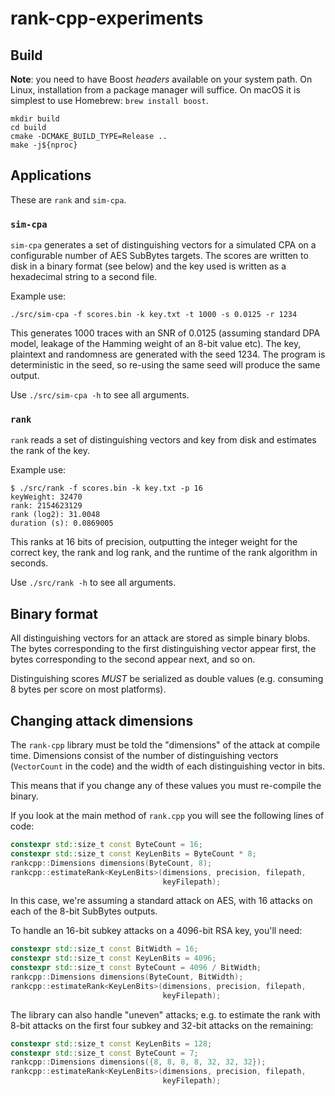 # rank-cpp-experiments

## Build

__Note__: you need to have Boost _headers_ available on your system path.  On
Linux, installation from a package manager will suffice.  On macOS it is
simplest to use Homebrew: `brew install boost`.

```shell
mkdir build
cd build
cmake -DCMAKE_BUILD_TYPE=Release ..
make -j${nproc}
```

## Applications

These are `rank` and `sim-cpa`.

### `sim-cpa`

`sim-cpa` generates a set of distinguishing vectors for a simulated CPA on a
configurable number of AES SubBytes targets.  The scores are written to disk
in a binary format (see below) and the key used is written as a hexadecimal
string to a second file.

Example use:

```shell
./src/sim-cpa -f scores.bin -k key.txt -t 1000 -s 0.0125 -r 1234
```

This generates 1000 traces with an SNR of 0.0125 (assuming standard DPA model,
leakage of the Hamming weight of an 8-bit value etc).  The key, plaintext and
randomness are generated with the seed 1234.  The program is deterministic in
the seed, so re-using the same seed will produce the same output.

Use `./src/sim-cpa -h` to see all arguments.

### `rank`

`rank` reads a set of distinguishing vectors and key from disk and estimates the
rank of the key.

Example use:

```shell
$ ./src/rank -f scores.bin -k key.txt -p 16
keyWeight: 32470
rank: 2154623129
rank (log2): 31.0048
duration (s): 0.0869005
```

This ranks at 16 bits of precision, outputting the integer weight for the
correct key, the rank and log rank, and the runtime of the rank algorithm in
seconds.

Use `./src/rank -h` to see all arguments.

## Binary format

All distinguishing vectors for an attack are stored as simple binary blobs.
The bytes corresponding to the first distinguishing vector appear first, the
bytes corresponding to the second appear next, and so on.

Distinguishing scores _MUST_ be serialized as double values (e.g. consuming
8 bytes per score on most platforms).

## Changing attack dimensions

The `rank-cpp` library must be told the "dimensions" of the attack at compile
time.  Dimensions consist of the number of distinguishing vectors
(`VectorCount` in the code) and the width of each distinguishing vector in bits.

This means that if you change any of these values you must re-compile the
binary.

If you look at the main method of `rank.cpp` you will see the following lines of
code:

```cpp
constexpr std::size_t const ByteCount = 16;
constexpr std::size_t const KeyLenBits = ByteCount * 8;
rankcpp::Dimensions dimensions(ByteCount, 8);
rankcpp::estimateRank<KeyLenBits>(dimensions, precision, filepath,
                                  keyFilepath);
```

In this case, we're assuming a standard attack on AES, with 16 attacks on each
of the 8-bit SubBytes outputs.

To handle an 16-bit subkey attacks on a 4096-bit RSA key, you'll need:

```cpp
constexpr std::size_t const BitWidth = 16;
constexpr std::size_t const KeyLenBits = 4096;
constexpr std::size_t const ByteCount = 4096 / BitWidth;
rankcpp::Dimensions dimensions(ByteCount, BitWidth);
rankcpp::estimateRank<KeyLenBits>(dimensions, precision, filepath,
                                  keyFilepath);
```

The library can also handle "uneven" attacks; e.g. to estimate the rank with
8-bit attacks on the first four subkey and 32-bit attacks on the remaining:

```cpp
constexpr std::size_t const KeyLenBits = 128;
constexpr std::size_t const ByteCount = 7;
rankcpp::Dimensions dimensions({8, 8, 8, 8, 32, 32, 32});
rankcpp::estimateRank<KeyLenBits>(dimensions, precision, filepath,
                                  keyFilepath);
```